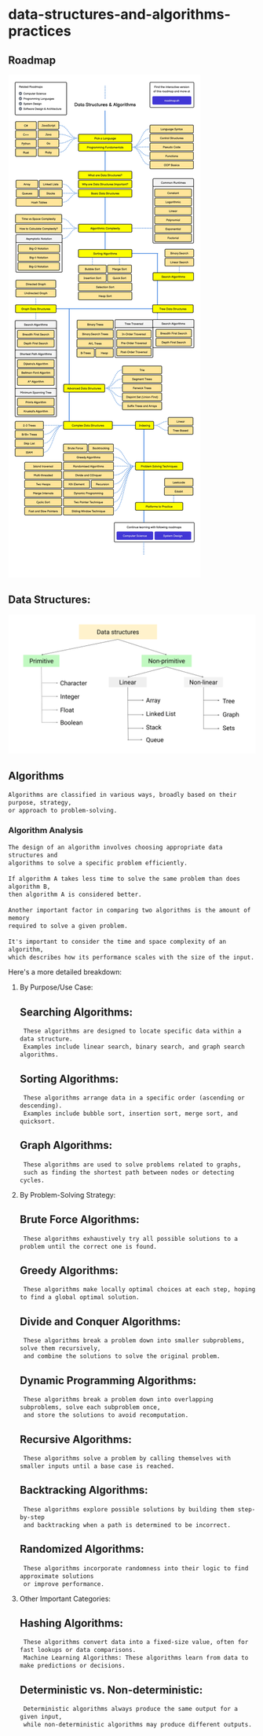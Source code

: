 # data-structures-and-algorithms-practices

## Roadmap

![alt text](datastructures-and-algorithms.jpg)

## Data Structures:


![alt text](image.png)

## Algorithms

    Algorithms are classified in various ways, broadly based on their purpose, strategy, 
    or approach to problem-solving. 

### Algorithm Analysis

    The design of an algorithm involves choosing appropriate data structures and 
    algorithms to solve a specific problem efficiently.

    If algorithm A takes less time to solve the same problem than does algorithm B, 
    then algorithm A is considered better.

    Another important factor in comparing two algorithms is the amount of memory 
    required to solve a given problem. 

    It's important to consider the time and space complexity of an algorithm, 
    which describes how its performance scales with the size of the input. 
   

Here's a more detailed breakdown:

1. By Purpose/Use Case:

    ## Searching Algorithms:

        These algorithms are designed to locate specific data within a data structure. 
        Examples include linear search, binary search, and graph search algorithms.

    ## Sorting Algorithms:

        These algorithms arrange data in a specific order (ascending or descending). 
        Examples include bubble sort, insertion sort, merge sort, and quicksort. 

    ## Graph Algorithms:

        These algorithms are used to solve problems related to graphs, 
        such as finding the shortest path between nodes or detecting cycles. 

2. By Problem-Solving Strategy:

    ## Brute Force Algorithms:

        These algorithms exhaustively try all possible solutions to a problem until the correct one is found. 

    ## Greedy Algorithms:

        These algorithms make locally optimal choices at each step, hoping to find a global optimal solution. 

    ## Divide and Conquer Algorithms:

        These algorithms break a problem down into smaller subproblems, solve them recursively, 
        and combine the solutions to solve the original problem. 

    ## Dynamic Programming Algorithms:

        These algorithms break a problem down into overlapping subproblems, solve each subproblem once, 
        and store the solutions to avoid recomputation. 

    ## Recursive Algorithms:

        These algorithms solve a problem by calling themselves with smaller inputs until a base case is reached.

    ## Backtracking Algorithms:

        These algorithms explore possible solutions by building them step-by-step 
        and backtracking when a path is determined to be incorrect. 

    ## Randomized Algorithms:

        These algorithms incorporate randomness into their logic to find approximate solutions 
        or improve performance. 


3. Other Important Categories:

    ## Hashing Algorithms: 

        These algorithms convert data into a fixed-size value, often for fast lookups or data comparisons. 
        Machine Learning Algorithms: These algorithms learn from data to make predictions or decisions. 

    ## Deterministic vs. Non-deterministic: 

        Deterministic algorithms always produce the same output for a given input, 
        while non-deterministic algorithms may produce different outputs.
